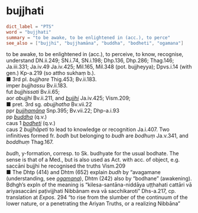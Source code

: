 # bujjhati

``` toml
dict_label = "PTS"
word = "bujjhati"
summary = "to be awake, to be enlightened in (acc.), to perce"
see_also = ["bujjhi", "bujjhamāna", "buddha", "bodheti", "ogamana"]
```

to be awake, to be enlightened in (acc.), to perceive, to know, recognise, understand DN.ii.249; SN.i.74, SN.i.198; Dhp.136, Dhp.286; Thag.146; Ja.iii.331; Ja.iv.49 Ja.iv.425; Mil.165, Mil.348 (pot. bujjheyya); Dpvs.i.14 (with gen.) Kp\-a.219 (so attho sukhaṃ b.).  
■ 3rd pl. *bujjhare* Thig.453; Bv.ii.183.  
imper *bujjhassu* Bv.ii.183.  
fut *bujjhissati* Bv.ii.65;  
aor *abujjhi* Bv.ii.211, and *[bujjhi](bujjhi.md)* Ja.iv.425; Vism.209;  
■ pret. 3rd sg. *abujjhatha* Bv.vii.22  
ppr *[bujjhamāna](bujjhamāna.md)* Snp.395; Bv.vii.22; Dhp\-a.i.93  
pp *[buddha](buddha.md)* (q.v.)  
caus 1 *[bodheti](bodheti.md)* (q.v.)  
caus 2 *bujjhāpeti* to lead to knowledge or recognition Ja.i.407. Two infinitives formed fr. *bodh* but belonging to *budh* are *bodhuṃ* Ja.v.341, and *boddhuṃ* Thag.167.

*budh*, y\-formation, corresp. to Sk. budhyate for the usual bodhate. The sense is that of a Med., but is also used as Act. with acc. of object, e.g. saccāni bujjhi he recognised the truths Vism.209  
■ The Dhtp (414) and Dhtm (652) explain *budh* by “avagamane (understanding, see *[ogamana](ogamana.md)*), Dhtm (242) also by “bodhane” (awakening). Bdhgh’s expln of the meaning is “kilesa\-santāna\-niddāya uṭṭhahati cattāri vā ariyasaccāni paṭivijjhati Nibbānam eva vā sacchikaroti” Dhs\-a.217, cp. translation at *Expos.* 294 “to rise from the slumber of the continuum of the lower nature, or a penetrating the Ariyan Truths, or a realizing Nibbāna”

